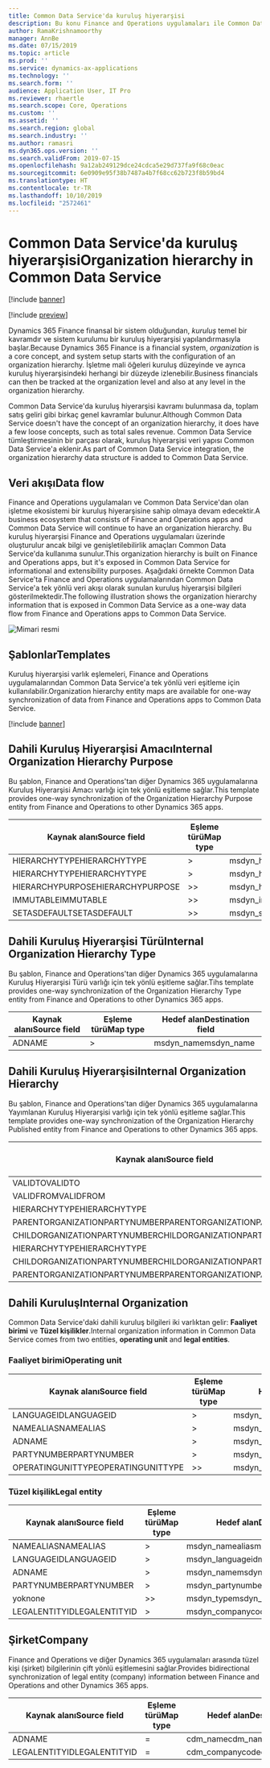 ```yaml
---
title: Common Data Service'da kuruluş hiyerarşisi
description: Bu konu Finance and Operations uygulamaları ile Common Data Service arasında kuruluş verileri tümleştirmesini açıklar.
author: RamaKrishnamoorthy
manager: AnnBe
ms.date: 07/15/2019
ms.topic: article
ms.prod: ''
ms.service: dynamics-ax-applications
ms.technology: ''
ms.search.form: ''
audience: Application User, IT Pro
ms.reviewer: rhaertle
ms.search.scope: Core, Operations
ms.custom: ''
ms.assetid: ''
ms.search.region: global
ms.search.industry: ''
ms.author: ramasri
ms.dyn365.ops.version: ''
ms.search.validFrom: 2019-07-15
ms.openlocfilehash: 9a12ab249129dce24cdca5e29d737fa9f68c0eac
ms.sourcegitcommit: 6e0909e95f38b7487a4b7f68cc62b723f8b59bd4
ms.translationtype: HT
ms.contentlocale: tr-TR
ms.lasthandoff: 10/10/2019
ms.locfileid: "2572461"
---
```

# <a name="organization-hierarchy-in-common-data-service"></a><span data-ttu-id="2ed4a-103">Common Data Service'da kuruluş hiyerarşisi</span><span class="sxs-lookup"><span data-stu-id="2ed4a-103">Organization hierarchy in Common Data Service</span></span>

[!include [banner](../includes/banner.md)]

[!include [preview](../includes/preview-banner.md)]

<span data-ttu-id="2ed4a-104">Dynamics 365 Finance finansal bir sistem olduğundan, *kuruluş* temel bir kavramdır ve sistem kurulumu bir kuruluş hiyerarşisi yapılandırmasıyla başlar.</span><span class="sxs-lookup"><span data-stu-id="2ed4a-104">Because Dynamics 365 Finance is a financial system, *organization* is a core concept, and system setup starts with the configuration of an organization hierarchy.</span></span> <span data-ttu-id="2ed4a-105">İşletme mali öğeleri kuruluş düzeyinde ve ayrıca kuruluş hiyerarşisindeki herhangi bir düzeyde izlenebilir.</span><span class="sxs-lookup"><span data-stu-id="2ed4a-105">Business financials can then be tracked at the organization level and also at any level in the organization hierarchy.</span></span>

<span data-ttu-id="2ed4a-106">Common Data Service'da kuruluş hiyerarşisi kavramı bulunmasa da, toplam satış geliri gibi birkaç genel kavramlar bulunur.</span><span class="sxs-lookup"><span data-stu-id="2ed4a-106">Although Common Data Service doesn't have the concept of an organization hierarchy, it does have a few loose concepts, such as total sales revenue.</span></span> <span data-ttu-id="2ed4a-107">Common Data Service tümleştirmesinin bir parçası olarak, kuruluş hiyerarşisi veri yapısı Common Data Service'a eklenir.</span><span class="sxs-lookup"><span data-stu-id="2ed4a-107">As part of Common Data Service integration, the organization hierarchy data structure is added to Common Data Service.</span></span>

## <a name="data-flow"></a><span data-ttu-id="2ed4a-108">Veri akışı</span><span class="sxs-lookup"><span data-stu-id="2ed4a-108">Data flow</span></span>

<span data-ttu-id="2ed4a-109">Finance and Operations uygulamaları ve Common Data Service'dan olan işletme ekosistemi bir kuruluş hiyerarşisine sahip olmaya devam edecektir.</span><span class="sxs-lookup"><span data-stu-id="2ed4a-109">A business ecosystem that consists of Finance and Operations apps and Common Data Service will continue to have an organization hierarchy.</span></span> <span data-ttu-id="2ed4a-110">Bu kuruluş hiyerarşisi Finance and Operations uygulamaları üzerinde oluşturulur ancak bilgi ve genişletilebilirlik amaçları Common Data Service'da kullanıma sunulur.</span><span class="sxs-lookup"><span data-stu-id="2ed4a-110">This organization hierarchy is built on Finance and Operations apps, but it's exposed in Common Data Service for informational and extensibility purposes.</span></span> <span data-ttu-id="2ed4a-111">Aşağıdaki örnekte Common Data Service'ta Finance and Operations uygulamalarından Common Data Service'a tek yönlü veri akışı olarak sunulan kuruluş hiyerarşisi bilgileri gösterilmektedir.</span><span class="sxs-lookup"><span data-stu-id="2ed4a-111">The following illustration shows the organization hierarchy information that is exposed in Common Data Service as a one-way data flow from Finance and Operations apps to Common Data Service.</span></span>

![Mimari resmi](media/dual-write-data-flow.png)

## <a name="templates"></a><span data-ttu-id="2ed4a-113">Şablonlar</span><span class="sxs-lookup"><span data-stu-id="2ed4a-113">Templates</span></span>

<span data-ttu-id="2ed4a-114">Kuruluş hiyerarşisi varlık eşlemeleri, Finance and Operations uygulamalarından Common Data Service'a tek yönlü veri eşitleme için kullanılabilir.</span><span class="sxs-lookup"><span data-stu-id="2ed4a-114">Organization hierarchy entity maps are available for one-way synchronization of data from Finance and Operations apps to Common Data Service.</span></span>

[!include [banner](../includes/dual-write-symbols.md)]

## <a name="internal-organization-hierarchy-purpose"></a><span data-ttu-id="2ed4a-115">Dahili Kuruluş Hiyerarşisi Amacı</span><span class="sxs-lookup"><span data-stu-id="2ed4a-115">Internal Organization Hierarchy Purpose</span></span>

<span data-ttu-id="2ed4a-116">Bu şablon, Finance and Operations'tan diğer Dynamics 365 uygulamalarına Kuruluş Hiyerarşisi Amacı varlığı için tek yönlü eşitleme sağlar.</span><span class="sxs-lookup"><span data-stu-id="2ed4a-116">This template provides one-way synchronization of the Organization Hierarchy Purpose entity from Finance and Operations to other Dynamics 365 apps.</span></span>

<!-- ![architecture image](media/dual-write-purpose.png) -->

<span data-ttu-id="2ed4a-117">Kaynak alanı</span><span class="sxs-lookup"><span data-stu-id="2ed4a-117">Source field</span></span> | <span data-ttu-id="2ed4a-118">Eşleme türü</span><span class="sxs-lookup"><span data-stu-id="2ed4a-118">Map type</span></span> | <span data-ttu-id="2ed4a-119">Hedef alan</span><span class="sxs-lookup"><span data-stu-id="2ed4a-119">Destination field</span></span>
---|---|---
<span data-ttu-id="2ed4a-120">HIERARCHYTYPE</span><span class="sxs-lookup"><span data-stu-id="2ed4a-120">HIERARCHYTYPE</span></span> | \> | <span data-ttu-id="2ed4a-121">msdyn\_hierarchypurposetypename</span><span class="sxs-lookup"><span data-stu-id="2ed4a-121">msdyn\_hierarchypurposetypename</span></span>
<span data-ttu-id="2ed4a-122">HIERARCHYTYPE</span><span class="sxs-lookup"><span data-stu-id="2ed4a-122">HIERARCHYTYPE</span></span> | \> | <span data-ttu-id="2ed4a-123">msdyn\_hierarchytype.msdyn\_name</span><span class="sxs-lookup"><span data-stu-id="2ed4a-123">msdyn\_hierarchytype.msdyn\_name</span></span>
<span data-ttu-id="2ed4a-124">HIERARCHYPURPOSE</span><span class="sxs-lookup"><span data-stu-id="2ed4a-124">HIERARCHYPURPOSE</span></span> | \>\> | <span data-ttu-id="2ed4a-125">msdyn\_hierarchypurpose</span><span class="sxs-lookup"><span data-stu-id="2ed4a-125">msdyn\_hierarchypurpose</span></span>
<span data-ttu-id="2ed4a-126">IMMUTABLE</span><span class="sxs-lookup"><span data-stu-id="2ed4a-126">IMMUTABLE</span></span> | \>\> | <span data-ttu-id="2ed4a-127">msdyn\_immutable</span><span class="sxs-lookup"><span data-stu-id="2ed4a-127">msdyn\_immutable</span></span>
<span data-ttu-id="2ed4a-128">SETASDEFAULT</span><span class="sxs-lookup"><span data-stu-id="2ed4a-128">SETASDEFAULT</span></span> | \>\> | <span data-ttu-id="2ed4a-129">msdyn\_setasdefault</span><span class="sxs-lookup"><span data-stu-id="2ed4a-129">msdyn\_setasdefault</span></span>

## <a name="internal-organization-hierarchy-type"></a><span data-ttu-id="2ed4a-130">Dahili Kuruluş Hiyerarşisi Türü</span><span class="sxs-lookup"><span data-stu-id="2ed4a-130">Internal Organization Hierarchy Type</span></span>

<span data-ttu-id="2ed4a-131">Bu şablon, Finance and Operations'tan diğer Dynamics 365 uygulamalarına Kuruluş Hiyerarşisi Türü varlığı için tek yönlü eşitleme sağlar.</span><span class="sxs-lookup"><span data-stu-id="2ed4a-131">Tihs template provides one-way synchronization of the Organization Hierarchy Type entity from Finance and Operations to other Dynamics 365 apps.</span></span>

<!-- ![architecture image](media/dual-write-type.png) -->

<span data-ttu-id="2ed4a-132">Kaynak alanı</span><span class="sxs-lookup"><span data-stu-id="2ed4a-132">Source field</span></span> | <span data-ttu-id="2ed4a-133">Eşleme türü</span><span class="sxs-lookup"><span data-stu-id="2ed4a-133">Map type</span></span> | <span data-ttu-id="2ed4a-134">Hedef alan</span><span class="sxs-lookup"><span data-stu-id="2ed4a-134">Destination field</span></span>
---|---|---
<span data-ttu-id="2ed4a-135">AD</span><span class="sxs-lookup"><span data-stu-id="2ed4a-135">NAME</span></span> | \> | <span data-ttu-id="2ed4a-136">msdyn\_name</span><span class="sxs-lookup"><span data-stu-id="2ed4a-136">msdyn\_name</span></span>

## <a name="internal-organization-hierarchy"></a><span data-ttu-id="2ed4a-137">Dahili Kuruluş Hiyerarşisi</span><span class="sxs-lookup"><span data-stu-id="2ed4a-137">Internal Organization Hierarchy</span></span>

<span data-ttu-id="2ed4a-138">Bu şablon, Finance and Operations'tan diğer Dynamics 365 uygulamalarına Yayımlanan Kuruluş Hiyerarşisi varlığı için tek yönlü eşitleme sağlar.</span><span class="sxs-lookup"><span data-stu-id="2ed4a-138">This template provides one-way synchronization of the Organization Hierarchy Published entity from Finance and Operations to other Dynamics 365 apps.</span></span>

<!-- ![architecture image](media/dual-write-organization.png) -->

<span data-ttu-id="2ed4a-139">Kaynak alanı</span><span class="sxs-lookup"><span data-stu-id="2ed4a-139">Source field</span></span> | <span data-ttu-id="2ed4a-140">Eşleme türü</span><span class="sxs-lookup"><span data-stu-id="2ed4a-140">Map type</span></span> | <span data-ttu-id="2ed4a-141">Hedef alan</span><span class="sxs-lookup"><span data-stu-id="2ed4a-141">Destination field</span></span>
---|---|---
<span data-ttu-id="2ed4a-142">VALIDTO</span><span class="sxs-lookup"><span data-stu-id="2ed4a-142">VALIDTO</span></span> | \> | <span data-ttu-id="2ed4a-143">msdyn\_validto</span><span class="sxs-lookup"><span data-stu-id="2ed4a-143">msdyn\_validto</span></span>
<span data-ttu-id="2ed4a-144">VALIDFROM</span><span class="sxs-lookup"><span data-stu-id="2ed4a-144">VALIDFROM</span></span> | \> | <span data-ttu-id="2ed4a-145">msdyn\_validfrom</span><span class="sxs-lookup"><span data-stu-id="2ed4a-145">msdyn\_validfrom</span></span>
<span data-ttu-id="2ed4a-146">HIERARCHYTYPE</span><span class="sxs-lookup"><span data-stu-id="2ed4a-146">HIERARCHYTYPE</span></span> | \> | <span data-ttu-id="2ed4a-147">msdyn\_hierarchytypename</span><span class="sxs-lookup"><span data-stu-id="2ed4a-147">msdyn\_hierarchytypename</span></span>
<span data-ttu-id="2ed4a-148">PARENTORGANIZATIONPARTYNUMBER</span><span class="sxs-lookup"><span data-stu-id="2ed4a-148">PARENTORGANIZATIONPARTYNUMBER</span></span> | \> | <span data-ttu-id="2ed4a-149">msdyn\_parentpartyid</span><span class="sxs-lookup"><span data-stu-id="2ed4a-149">msdyn\_parentpartyid</span></span>
<span data-ttu-id="2ed4a-150">CHILDORGANIZATIONPARTYNUMBER</span><span class="sxs-lookup"><span data-stu-id="2ed4a-150">CHILDORGANIZATIONPARTYNUMBER</span></span> | \> | <span data-ttu-id="2ed4a-151">msdyn\_childpartyid</span><span class="sxs-lookup"><span data-stu-id="2ed4a-151">msdyn\_childpartyid</span></span>
<span data-ttu-id="2ed4a-152">HIERARCHYTYPE</span><span class="sxs-lookup"><span data-stu-id="2ed4a-152">HIERARCHYTYPE</span></span> | \> | <span data-ttu-id="2ed4a-153">msdyn\_hierarchytypeid.msdyn\_name</span><span class="sxs-lookup"><span data-stu-id="2ed4a-153">msdyn\_hierarchytypeid.msdyn\_name</span></span>
<span data-ttu-id="2ed4a-154">CHILDORGANIZATIONPARTYNUMBER</span><span class="sxs-lookup"><span data-stu-id="2ed4a-154">CHILDORGANIZATIONPARTYNUMBER</span></span> | \> | <span data-ttu-id="2ed4a-155">msdyn\_childid.msdyn\_partynumber</span><span class="sxs-lookup"><span data-stu-id="2ed4a-155">msdyn\_childid.msdyn\_partynumber</span></span>
<span data-ttu-id="2ed4a-156">PARENTORGANIZATIONPARTYNUMBER</span><span class="sxs-lookup"><span data-stu-id="2ed4a-156">PARENTORGANIZATIONPARTYNUMBER</span></span> | \> | <span data-ttu-id="2ed4a-157">msdyn\_parentid.msdyn\_partynumber</span><span class="sxs-lookup"><span data-stu-id="2ed4a-157">msdyn\_parentid.msdyn\_partynumber</span></span>

## <a name="internal-organization"></a><span data-ttu-id="2ed4a-158">Dahili Kuruluş</span><span class="sxs-lookup"><span data-stu-id="2ed4a-158">Internal Organization</span></span>

<span data-ttu-id="2ed4a-159">Common Data Service'daki dahili kuruluş bilgileri iki varlıktan gelir: **Faaliyet birimi** ve **Tüzel kişilikler**.</span><span class="sxs-lookup"><span data-stu-id="2ed4a-159">Internal organization information in Common Data Service comes from two entities, **operating unit** and **legal entities**.</span></span>

<!-- ![architecture image](media/dual-write-operating-unit.png) -->

<!-- ![architecture image](media/dual-write-legal-entities.png) -->

### <a name="operating-unit"></a><span data-ttu-id="2ed4a-160">Faaliyet birimi</span><span class="sxs-lookup"><span data-stu-id="2ed4a-160">Operating unit</span></span>

<span data-ttu-id="2ed4a-161">Kaynak alanı</span><span class="sxs-lookup"><span data-stu-id="2ed4a-161">Source field</span></span> | <span data-ttu-id="2ed4a-162">Eşleme türü</span><span class="sxs-lookup"><span data-stu-id="2ed4a-162">Map type</span></span> | <span data-ttu-id="2ed4a-163">Hedef alan</span><span class="sxs-lookup"><span data-stu-id="2ed4a-163">Destination field</span></span>
---|---|---
<span data-ttu-id="2ed4a-164">LANGUAGEID</span><span class="sxs-lookup"><span data-stu-id="2ed4a-164">LANGUAGEID</span></span> | \> | <span data-ttu-id="2ed4a-165">msdyn\_languageid</span><span class="sxs-lookup"><span data-stu-id="2ed4a-165">msdyn\_languageid</span></span>
<span data-ttu-id="2ed4a-166">NAMEALIAS</span><span class="sxs-lookup"><span data-stu-id="2ed4a-166">NAMEALIAS</span></span> | \> | <span data-ttu-id="2ed4a-167">msdyn\_namealias</span><span class="sxs-lookup"><span data-stu-id="2ed4a-167">msdyn\_namealias</span></span>
<span data-ttu-id="2ed4a-168">AD</span><span class="sxs-lookup"><span data-stu-id="2ed4a-168">NAME</span></span> | \> | <span data-ttu-id="2ed4a-169">msdyn\_name</span><span class="sxs-lookup"><span data-stu-id="2ed4a-169">msdyn\_name</span></span>
<span data-ttu-id="2ed4a-170">PARTYNUMBER</span><span class="sxs-lookup"><span data-stu-id="2ed4a-170">PARTYNUMBER</span></span> | \> | <span data-ttu-id="2ed4a-171">msdyn\_partynumber</span><span class="sxs-lookup"><span data-stu-id="2ed4a-171">msdyn\_partynumber</span></span>
<span data-ttu-id="2ed4a-172">OPERATINGUNITTYPE</span><span class="sxs-lookup"><span data-stu-id="2ed4a-172">OPERATINGUNITTYPE</span></span> | \>\> | <span data-ttu-id="2ed4a-173">msdyn\_type</span><span class="sxs-lookup"><span data-stu-id="2ed4a-173">msdyn\_type</span></span>

### <a name="legal-entity"></a><span data-ttu-id="2ed4a-174">Tüzel kişilik</span><span class="sxs-lookup"><span data-stu-id="2ed4a-174">Legal entity</span></span>

<span data-ttu-id="2ed4a-175">Kaynak alanı</span><span class="sxs-lookup"><span data-stu-id="2ed4a-175">Source field</span></span> | <span data-ttu-id="2ed4a-176">Eşleme türü</span><span class="sxs-lookup"><span data-stu-id="2ed4a-176">Map type</span></span> | <span data-ttu-id="2ed4a-177">Hedef alan</span><span class="sxs-lookup"><span data-stu-id="2ed4a-177">Destination field</span></span>
---|---|---
<span data-ttu-id="2ed4a-178">NAMEALIAS</span><span class="sxs-lookup"><span data-stu-id="2ed4a-178">NAMEALIAS</span></span> | \> | <span data-ttu-id="2ed4a-179">msdyn\_namealias</span><span class="sxs-lookup"><span data-stu-id="2ed4a-179">msdyn\_namealias</span></span>
<span data-ttu-id="2ed4a-180">LANGUAGEID</span><span class="sxs-lookup"><span data-stu-id="2ed4a-180">LANGUAGEID</span></span> | \> | <span data-ttu-id="2ed4a-181">msdyn\_languageid</span><span class="sxs-lookup"><span data-stu-id="2ed4a-181">msdyn\_languageid</span></span>
<span data-ttu-id="2ed4a-182">AD</span><span class="sxs-lookup"><span data-stu-id="2ed4a-182">NAME</span></span> | \> | <span data-ttu-id="2ed4a-183">msdyn\_name</span><span class="sxs-lookup"><span data-stu-id="2ed4a-183">msdyn\_name</span></span>
<span data-ttu-id="2ed4a-184">PARTYNUMBER</span><span class="sxs-lookup"><span data-stu-id="2ed4a-184">PARTYNUMBER</span></span> | \> | <span data-ttu-id="2ed4a-185">msdyn\_partynumber</span><span class="sxs-lookup"><span data-stu-id="2ed4a-185">msdyn\_partynumber</span></span>
<span data-ttu-id="2ed4a-186">yok</span><span class="sxs-lookup"><span data-stu-id="2ed4a-186">none</span></span> | \>\> | <span data-ttu-id="2ed4a-187">msdyn\_type</span><span class="sxs-lookup"><span data-stu-id="2ed4a-187">msdyn\_type</span></span>
<span data-ttu-id="2ed4a-188">LEGALENTITYID</span><span class="sxs-lookup"><span data-stu-id="2ed4a-188">LEGALENTITYID</span></span> | \> | <span data-ttu-id="2ed4a-189">msdyn\_companycode</span><span class="sxs-lookup"><span data-stu-id="2ed4a-189">msdyn\_companycode</span></span>

## <a name="company"></a><span data-ttu-id="2ed4a-190">Şirket</span><span class="sxs-lookup"><span data-stu-id="2ed4a-190">Company</span></span>

<span data-ttu-id="2ed4a-191">Finance and Operations ve diğer Dynamics 365 uygulamaları arasında tüzel kişi (şirket) bilgilerinin çift yönlü eşitlemesini sağlar.</span><span class="sxs-lookup"><span data-stu-id="2ed4a-191">Provides bidirectional synchronization of legal entity (company) information between Finance and Operations and other Dynamics 365 apps.</span></span>

<!-- ![architecture image](media/dual-write-company.png) -->

<span data-ttu-id="2ed4a-192">Kaynak alanı</span><span class="sxs-lookup"><span data-stu-id="2ed4a-192">Source field</span></span> | <span data-ttu-id="2ed4a-193">Eşleme türü</span><span class="sxs-lookup"><span data-stu-id="2ed4a-193">Map type</span></span> | <span data-ttu-id="2ed4a-194">Hedef alan</span><span class="sxs-lookup"><span data-stu-id="2ed4a-194">Destination field</span></span>
---|---|---
<span data-ttu-id="2ed4a-195">AD</span><span class="sxs-lookup"><span data-stu-id="2ed4a-195">NAME</span></span> | = | <span data-ttu-id="2ed4a-196">cdm\_name</span><span class="sxs-lookup"><span data-stu-id="2ed4a-196">cdm\_name</span></span>
<span data-ttu-id="2ed4a-197">LEGALENTITYID</span><span class="sxs-lookup"><span data-stu-id="2ed4a-197">LEGALENTITYID</span></span> | = | <span data-ttu-id="2ed4a-198">cdm\_companycode</span><span class="sxs-lookup"><span data-stu-id="2ed4a-198">cdm\_companycode</span></span>
